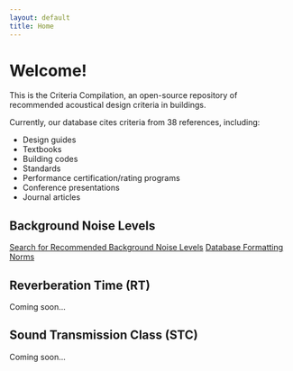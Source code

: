 ```yaml
---
layout: default
title: Home
---
```

# Welcome!
This is the Criteria Compilation, an open-source repository of recommended acoustical design criteria in buildings.

Currently, our database cites criteria from 38 references, including:
* Design guides
* Textbooks
* Building codes
* Standards
* Performance certification/rating programs
* Conference presentations
* Journal articles

## Background Noise Levels
[Search for Recommended Background Noise Levels](search.html)
[Database Formatting Norms](norms.html)

## Reverberation Time (RT)
Coming soon...

## Sound Transmission Class (STC)
Coming soon...
